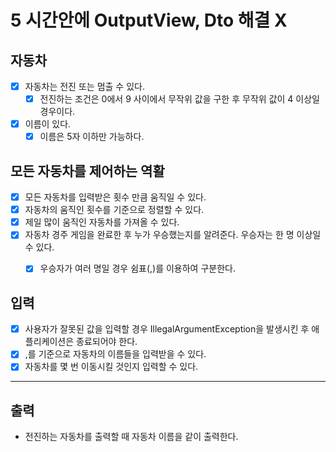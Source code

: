# 5 시간안에 OutputView, Dto 해결 X
## 자동차
- [X] 자동차는 전진 또는 멈출 수 있다.
  - [X] 전진하는 조건은 0에서 9 사이에서 무작위 값을 구한 후 무작위 값이 4 이상일 경우이다.
- [X] 이름이 있다.
  - [X] 이름은 5자 이하만 가능하다.

## 모든 자동차를 제어하는 역활
- [X] 모든 자동차를 입력받은 횟수 만큼 움직일 수 있다.
- [X] 자동차의 움직인 횟수를 기준으로 정렬할 수 있다.
- [X] 제일 많이 움직인 자동차를 가져올 수 있다.
- [X] 자동차 경주 게임을 완료한 후 누가 우승했는지를 알려준다. 우승자는 한 명 이상일 수 있다.
  - [X] 우승자가 여러 명일 경우 쉼표(,)를 이용하여 구분한다. 


## 입력
- [X] 사용자가 잘못된 값을 입력할 경우 IllegalArgumentException을 발생시킨 후 애플리케이션은 종료되어야 한다.
- [X] ,를 기준으로 자동차의 이름들을 입력받을 수 있다.
- [X] 자동차를 몇 번 이동시킬 것인지 입력할 수 있다.

---

## 출력 
- 전진하는 자동차를 출력할 때 자동차 이름을 같이 출력한다.

